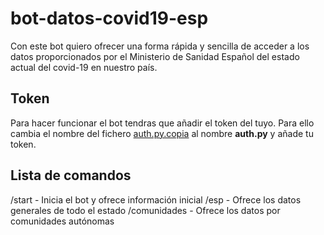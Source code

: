# bot-datos-covid19-esp
Con este bot quiero ofrecer una forma rápida y sencilla de acceder a los datos proporcionados por el Ministerio de Sanidad Español del estado actual del covid-19 en nuestro país.

## Token
Para hacer funcionar el bot tendras que añadir el token del tuyo. Para ello cambia el nombre del fichero [auth.py.copia](src/config/auth.py.copia) al nombre __auth.py__ y añade tu token.
## Lista de comandos
/start - Inicia el bot y ofrece información inicial
/esp - Ofrece los datos generales de todo el estado
/comunidades - Ofrece los datos por comunidades autónomas